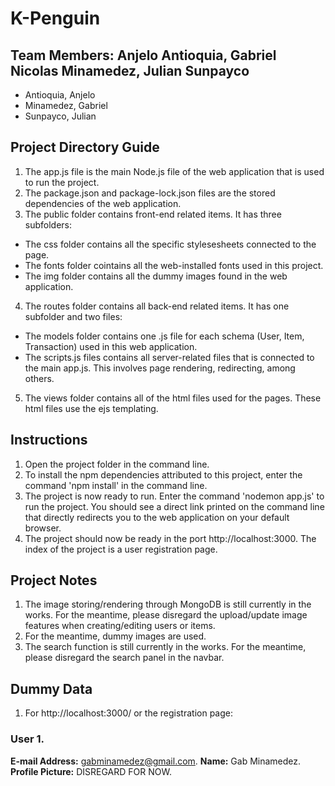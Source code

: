 # K-Penguin
## Team Members: Anjelo Antioquia, Gabriel Nicolas Minamedez, Julian Sunpayco
- Antioquia, Anjelo
- Minamedez, Gabriel
- Sunpayco, Julian

## Project Directory Guide
1. The app.js file is the main Node.js file of the web application that is used to run the project.
2. The package.json and package-lock.json files are the stored dependencies of the web application.
3. The public folder contains front-end related items. It has three subfolders:
- The css folder contains all the specific stylesesheets connected to the page.
- The fonts folder cointains all the web-installed fonts used in this project.
- The img folder contains all the dummy images found in the web application.
4. The routes folder contains all back-end related items. It has one subfolder and two files:
- The models folder contains one .js file for each schema (User, Item, Transaction) used in this web application.
- The scripts.js files contains all server-related files that is connected to the main app.js. This involves page rendering, redirecting, among others.
5. The views folder contains all of the html files used for the pages. These html files use the ejs templating.

## Instructions
1. Open the project folder in the command line.
2. To install the npm dependencies attributed to this project, enter the command 'npm install' in the command line.
3. The project is now ready to run. Enter the command 'nodemon app.js' to run the project. You should see a direct link printed on the command line that directly redirects you to the web application on your default browser.
4. The project should now be ready in the port http://localhost:3000. The index of the project is a user registration page.
 
## Project Notes
1. The image storing/rendering through MongoDB is still currently in the works. For the meantime, please disregard the upload/update image features when creating/editing users or items.
2. For the meantime, dummy images are used.
3. The search function is still currently in the works. For the meantime, please disregard the search panel in the navbar.

## Dummy Data
1. For http://localhost:3000/ or the registration page:
### User 1. 
**E-mail Address:** gabminamedez@gmail.com. 
**Name:** Gab Minamedez. 
**Profile Picture:** DISREGARD FOR NOW. 
